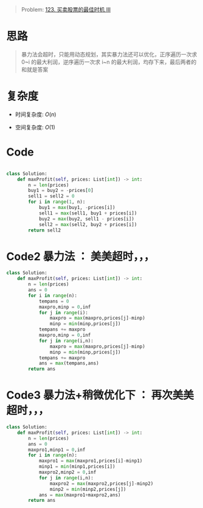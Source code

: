> Problem: [123. 买卖股票的最佳时机 III](https://leetcode.cn/problems/best-time-to-buy-and-sell-stock-iii/description/)

# 思路

> 暴力法会超时，只能用动态规划，其实暴力法还可以优化，正序遍历一次求 0~i 的最大利润，逆序遍历一次求 i~n 的最大利润，均存下来，最后两者的和就是答案

# 复杂度

- 时间复杂度: $O(n)$

- 空间复杂度: $O(1)$

# Code

```Python []

class Solution:
    def maxProfit(self, prices: List[int]) -> int:
        n = len(prices)
        buy1 = buy2 = -prices[0]
        sell1 = sell2 = 0
        for i in range(1, n):
            buy1 = max(buy1, -prices[i])
            sell1 = max(sell1, buy1 + prices[i])
            buy2 = max(buy2, sell1 - prices[i])
            sell2 = max(sell2, buy2 + prices[i])
        return sell2


```

# Code2 暴力法 ： 美美超时，，，

```Python []
class Solution:
    def maxProfit(self, prices: List[int]) -> int:
        n = len(prices)
        ans = 0
        for i in range(n):
            tempans = 0
            maxpro,minp = 0,inf
            for j in range(i):
                maxpro = max(maxpro,prices[j]-minp)
                minp = min(minp,prices[j])
            tempans += maxpro
            maxpro,minp = 0,inf
            for j in range(i,n):
                maxpro = max(maxpro,prices[j]-minp)
                minp = min(minp,prices[j])
            tempans += maxpro
            ans = max(tempans,ans)
        return ans
```

# Code3 暴力法+稍微优化下 ： 再次美美超时，，，

```Python []
class Solution:
    def maxProfit(self, prices: List[int]) -> int:
        n = len(prices)
        ans = 0
        maxpro1,minp1 = 0,inf
        for i in range(n):
            maxpro1 = max(maxpro1,prices[i]-minp1)
            minp1 = min(minp1,prices[i])
            maxpro2,minp2 = 0,inf
            for j in range(i,n):
                maxpro2 = max(maxpro2,prices[j]-minp2)
                minp2 = min(minp2,prices[j])
            ans = max(maxpro1+maxpro2,ans)
        return ans
```
